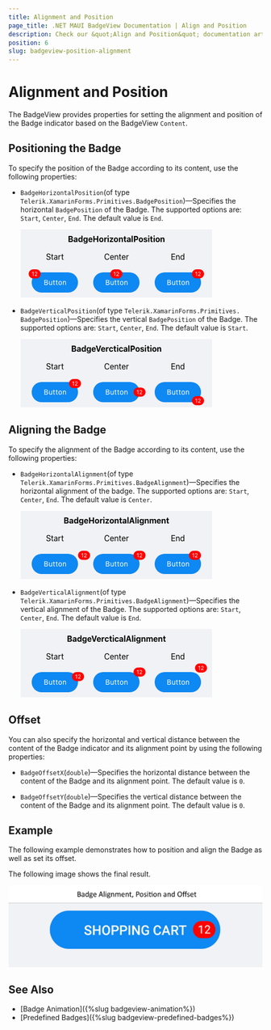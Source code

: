 ```yaml
---
title: Alignment and Position
page_title: .NET MAUI BadgeView Documentation | Align and Position
description: Check our &quot;Align and Position&quot; documentation article for Telerik BadgeView for .NET MAUI.
position: 6
slug: badgeview-position-alignment
---
```


# Alignment and Position

The BadgeView provides properties for setting the alignment and position of the Badge indicator based on the BadgeView `Content`.

## Positioning the Badge

To specify the position of the Badge according to its content, use the following properties:

* `BadgeHorizontalPosition`(of type `Telerik.XamarinForms.Primitives.BadgePosition`)&mdash;Specifies the horizontal `BadgePosition` of the Badge. The supported options are: `Start`, `Center`, `End`. The default value is `End`.

  ![Badge Position](images/badgeview-horizontal-position.png)

* `BadgeVerticalPosition`(of type `Telerik.XamarinForms.Primitives. BadgePosition`)&mdash;Specifies the vertical `BadgePosition` of the Badge. The supported options are: `Start`, `Center`, `End`. The default value is `Start`.

  ![Badge Position](images/badgeview-vertical-position.png)

## Aligning the Badge

To specify the alignment of the Badge according to its content, use the following properties:  

* `BadgeHorizontalAlignment`(of type `Telerik.XamarinForms.Primitives.BadgeAlignment`)&mdash;Specifies the horizontal alignment of the badge. The supported options are: `Start`, `Center`, `End`. The default value is `Center`.

  ![Badge Alignment](images/badgeview-horizontal-alignment.png)

* `BadgeVerticalAlignment`(of type `Telerik.XamarinForms.Primitives.BadgeAlignment`)&mdash;Specifies the vertical alignment of the Badge. The supported options are: `Start`, `Center`, `End`. The default value is `End`.

  ![Badge Alignment](images/badgeview-vertical-alignment.png)

## Offset

You can also specify the horizontal and vertical distance between the content of the Badge indicator and its alignment point by using the following properties:  

* `BadgeOffsetX`(`double`)&mdash;Specifies the horizontal distance between the content of the Badge and its alignment point. The default value is `0`.

* `BadgeOffsetY`(`double`)&mdash;Specifies the vertical distance between the content of the Badge and its alignment point. The default value is `0`.

## Example

The following example demonstrates how to position and align the Badge as well as set its offset.

<snippet id='badgeview-align-position-offset'/>

The following image shows the final result.

![Badge Position and Alignment](images/badgeview-position-alignment.png)

## See Also

- [Badge Animation]({%slug badgeview-animation%})
- [Predefined Badges]({%slug badgeview-predefined-badges%})
